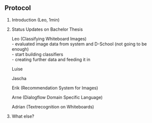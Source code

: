 ## Protocol

 1. Introduction (Leo, 1min)  

 2. Status Updates on Bachelor Thesis  

    Leo (Classifying Whiteboard Images)  
        - evaluated image data from system and D-School (not going to be enough)  
        - start building classifiers  
        - creating further data and feeding it in  
    
    Luise  
    
    Jascha  
    
    Erik (Recommendation System for Images)  
    
    Arne (Dialogflow Domain Specific Language)  
    
    Adrian (Textrecognition on Whiteboards)  

 3. What else?  


